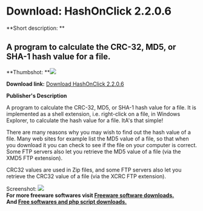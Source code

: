 # Download: HashOnClick 2.2.0.6

**Short description: **

## A program to calculate the CRC-32, MD5, or SHA-1 hash value for a file.

  
**Thumbshot: **![](http://www.freewarefiles.com/screenshot/hashonclick_md.gif)   
  
**Download link:** [Download HashOnClick 2.2.0.6](http://freesoftwares.boysofts.com/HashOnClick_program_32498.html)  
  

**Publisher's Description**  
  

A program to calculate the CRC-32, MD5, or SHA-1 hash value for a file. It is
implemented as a shell extension, i.e. right-click on a file, in Windows
Explorer, to calculate the hash value for a file. ItA's that simple!

There are many reasons why you may wish to find out the hash value of a file.
Many web sites for example list the MD5 value of a file, so that when you
download it you can check to see if the file on your computer is correct. Some
FTP servers also let you retrieve the MD5 value of a file (via the XMD5 FTP
extension).

CRC32 values are used in Zip files, and some FTP servers also let you retrieve
the CRC32 value of a file (via the XCRC FTP extension).

  
  
Screenshot: ![](http://www.freewarefiles.com/screenshot/hashonclick.gif)  
**For more freeware softwares visit [Freeware software downloads.](http://freesoftwares.boysofts.com/)**   
**And [Free softwares and php script downloads.](http://www.boysofts.com/)**

